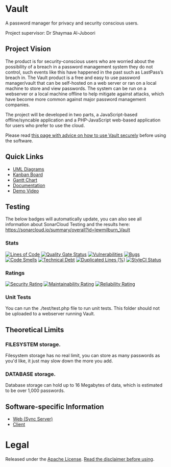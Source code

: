 # Vault
A password manager for privacy and security conscious users.

Project supervisor: Dr Shaymaa Al-Juboori

## Project Vision
The product is for security-conscious users who are worried about the possibility of a breach in a password management system they do not control, such events like this have happened in the past such as LastPass’s breach in. The Vault product is a free and easy to use password manager/vault that can be self-hosted on a web server or ran on a local machine to store and view passwords. The system can be run on a webserver or a local machine offline to help mitigate against attacks, which have become more common against major password management companies.

The project will be developed in two parts, a JavaScript-based offline/syncable application and a PHP-JavaScript web-based application for users who prefer to use the cloud.

Please read [this page with advice on how to use Vault securely](https://github.com/lewmilburn/Vault/wiki/Security) before using the software.

## Quick Links
* [UML Diagrams](https://github.com/lewmilburn/Vault/issues/1)
* [Kanban Board](https://github.com/users/lewmilburn/projects/3/views/3)
* [Gantt Chart](https://github.com/users/lewmilburn/projects/3/views/2)
* [Documentation](https://github.com/lewmilburn/Vault/wiki)
* [Demo Video](https://youtu.be/_bd3XUPydaE)

## Testing

The below badges will automatically update, you can also see all information about SonarCloud Testing and the results here: https://sonarcloud.io/summary/overall?id=lewmilburn_Vault

### Stats
[![Lines of Code](https://sonarcloud.io/api/project_badges/measure?project=lewmilburn_Vault&metric=ncloc)](https://sonarcloud.io/summary/new_code?id=lewmilburn_Vault)
[![Quality Gate Status](https://sonarcloud.io/api/project_badges/measure?project=lewmilburn_Vault&metric=alert_status)](https://sonarcloud.io/summary/new_code?id=lewmilburn_Vault)
[![Vulnerabilities](https://sonarcloud.io/api/project_badges/measure?project=lewmilburn_Vault&metric=vulnerabilities)](https://sonarcloud.io/summary/new_code?id=lewmilburn_Vault)
[![Bugs](https://sonarcloud.io/api/project_badges/measure?project=lewmilburn_Vault&metric=bugs)](https://sonarcloud.io/summary/new_code?id=lewmilburn_Vault)
[![Code Smells](https://sonarcloud.io/api/project_badges/measure?project=lewmilburn_Vault&metric=code_smells)](https://sonarcloud.io/summary/new_code?id=lewmilburn_Vault)
[![Technical Debt](https://sonarcloud.io/api/project_badges/measure?project=lewmilburn_Vault&metric=sqale_index)](https://sonarcloud.io/summary/new_code?id=lewmilburn_Vault)
[![Duplicated Lines (%)](https://sonarcloud.io/api/project_badges/measure?project=lewmilburn_Vault&metric=duplicated_lines_density)](https://sonarcloud.io/summary/new_code?id=lewmilburn_Vault)
[![StyleCI Status](https://github.styleci.io/repos/706635533/shield)](https://github.styleci.io/repos/706635533)

### Ratings
[![Security Rating](https://sonarcloud.io/api/project_badges/measure?project=lewmilburn_Vault&metric=security_rating)](https://sonarcloud.io/summary/new_code?id=lewmilburn_Vault)
[![Maintainability Rating](https://sonarcloud.io/api/project_badges/measure?project=lewmilburn_Vault&metric=sqale_rating)](https://sonarcloud.io/summary/new_code?id=lewmilburn_Vault)
[![Reliability Rating](https://sonarcloud.io/api/project_badges/measure?project=lewmilburn_Vault&metric=reliability_rating)](https://sonarcloud.io/summary/new_code?id=lewmilburn_Vault)

### Unit Tests
You can run the ./test/test.php file to run unit tests. This folder should not be uploaded to a webserver running Vault.

## Theoretical Limits
### FILESYSTEM storage.
Filesystem storage has no real limit, you can store as many passwords as you'd like, it just may slow down the more you add.

### DATABASE storage.
Database storage can hold up to 16 Megabytes of data, which is estimated to be over 1,000 passwords.

## Software-specific Information
- [Web (Sync Server)](https://github.com/lewmilburn/Vault/blob/main/Web/README.md)
- [Client](https://github.com/lewmilburn/Vault/blob/main/Client/README.md)

# Legal
Released under the [Apache License](https://github.com/lewmilburn/Vault/blob/main/LICENSE). [Read the disclaimer before using](https://github.com/lewmilburn/Vault/blob/main/DISCLAIMER.md).
